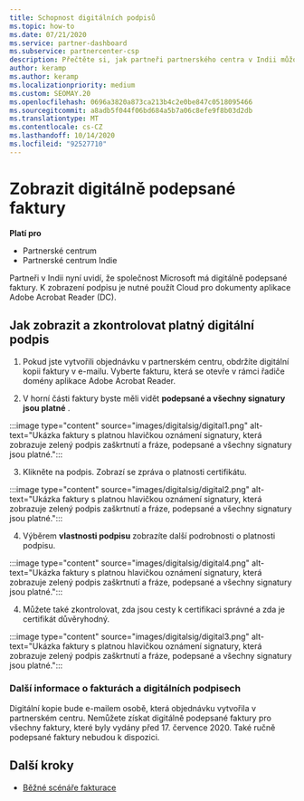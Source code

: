 ```yaml
---
title: Schopnost digitálních podpisů
ms.topic: how-to
ms.date: 07/21/2020
ms.service: partner-dashboard
ms.subservice: partnercenter-csp
description: Přečtěte si, jak partneři partnerského centra v Indii můžou zobrazovat digitálně podepsané faktury a dostávat digitální kopie faktur pro objednávky vytvořené v partnerském centru.
author: keramp
ms.author: keramp
ms.localizationpriority: medium
ms.custom: SEOMAY.20
ms.openlocfilehash: 0696a3820a873ca213b4c2e0be847c0518095466
ms.sourcegitcommit: a8adb5f044f06bd684a5b7a06c8efe9f8b03d2db
ms.translationtype: MT
ms.contentlocale: cs-CZ
ms.lasthandoff: 10/14/2020
ms.locfileid: "92527710"
---
```

# <a name="view-digitally-signed-invoices"></a>Zobrazit digitálně podepsané faktury

**Platí pro**

- Partnerské centrum
- Partnerské centrum Indie


Partneři v Indii nyní uvidí, že společnost Microsoft má digitálně podepsané faktury. K zobrazení podpisu je nutné použít Cloud pro dokumenty aplikace Adobe Acrobat Reader (DC).

## <a name="how-to-view-and-insure-a-valid-digital-signature"></a>Jak zobrazit a zkontrolovat platný digitální podpis


1. Pokud jste vytvořili objednávku v partnerském centru, obdržíte digitální kopii faktury v e-mailu. Vyberte fakturu, která se otevře v rámci řadiče domény aplikace Adobe Acrobat Reader.


2. V horní části faktury byste měli vidět **podepsané a všechny signatury jsou platné** .
 
 :::image type="content" source="images/digitalsig/digital1.png" alt-text="Ukázka faktury s platnou hlavičkou oznámení signatury, která zobrazuje zelený podpis zaškrtnutí a fráze, podepsané a všechny signatury jsou platné.":::

3. Klikněte na podpis. Zobrazí se zpráva o platnosti certifikátu.

:::image type="content" source="images/digitalsig/digital2.png" alt-text="Ukázka faktury s platnou hlavičkou oznámení signatury, která zobrazuje zelený podpis zaškrtnutí a fráze, podepsané a všechny signatury jsou platné."::: 

4. Výběrem **vlastnosti podpisu** zobrazíte další podrobnosti o platnosti podpisu.

:::image type="content" source="images/digitalsig/digital4.png" alt-text="Ukázka faktury s platnou hlavičkou oznámení signatury, která zobrazuje zelený podpis zaškrtnutí a fráze, podepsané a všechny signatury jsou platné."::: 

4. Můžete také zkontrolovat, zda jsou cesty k certifikaci správné a zda je certifikát důvěryhodný.

 :::image type="content" source="images/digitalsig/digital3.png" alt-text="Ukázka faktury s platnou hlavičkou oznámení signatury, která zobrazuje zelený podpis zaškrtnutí a fráze, podepsané a všechny signatury jsou platné.":::

### <a name="additional-information-on-invoices-and-digital-signatures"></a>Další informace o fakturách a digitálních podpisech

Digitální kopie bude e-mailem osobě, která objednávku vytvořila v partnerském centru. Nemůžete získat digitálně podepsané faktury pro všechny faktury, které byly vydány před 17. července 2020. Také ručně podepsané faktury nebudou k dispozici.

## <a name="next-steps"></a>Další kroky

- [Běžné scénáře fakturace](common-billing-scenarios.md)